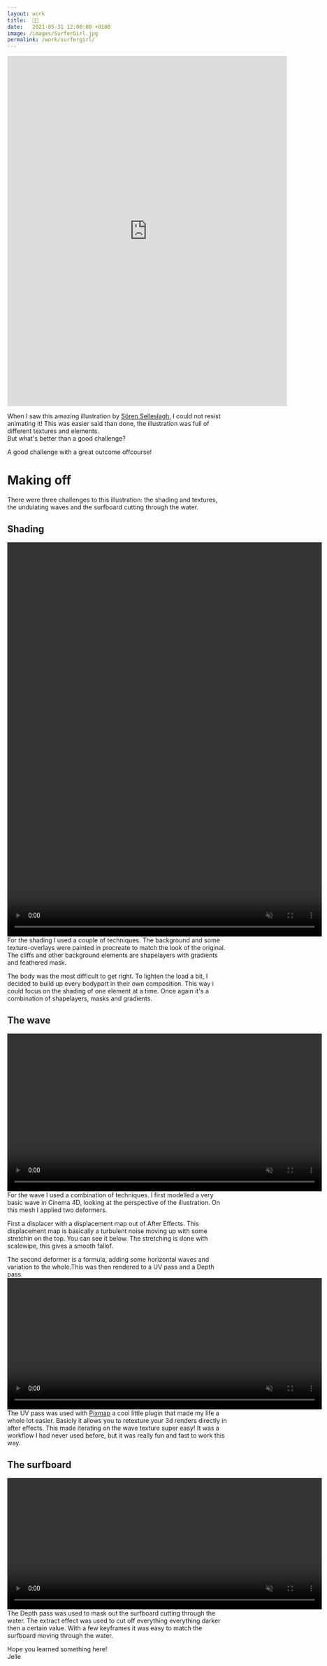 ```yaml
---
layout: work
title:  🌊🤙
date:   2021-05-31 12:00:00 +0100
image: /images/SurferGirl.jpg
permalink: /work/surfergirl/
---
```


<p><iframe src="https://player.vimeo.com/video/558779155?h=5915cdaf8e" width="640" height="800" frameborder="0" allow="autoplay; fullscreen; picture-in-picture" allowfullscreen></iframe></p>

When I saw this amazing illustration by [Sören Selleslagh](https://www.sorenselleslagh.com), I could not resist animating it! This was easier said than done, the illustration was full of different textures and elements.  
But what's better than a good challenge?

A good challenge with a great outcome offcourse!

# Making off
There were three challenges to this illustration: the shading and textures, the undulating waves and the surfboard cutting through the water.
<h2>Shading</h2>
<video width="720" height="900" frameborder="0" autoplay muted loop class="post img">
  <source src="/images/Surfer_Compositing_01.mp4" type="video/mp4">
</video>
For the shading I used a couple of techniques. The background and some texture-overlays were painted in procreate to match the look of the original. The cliffs and other background elements are shapelayers with gradients and feathered mask.

The body was the most difficult to get right. To lighten the load a bit, I decided to build up every bodypart in their own composition. This way i could focus on the shading of one element at a time. Once again it's a combination of shapelayers, masks and gradients.

## The wave
<video width="720" height="360" frameborder="0" autoplay muted loop class="post img">
  <source src="/images/Surfer_C4D_ScreenRecording_01.mp4" type="video/mp4">
</video>
For the wave I used a combination of techniques. I first modelled a very basic wave in Cinema 4D, looking at the perspective of the illustration. On this mesh I applied two deformers.

First a displacer with a displacement map out of After Effects. This displacement map is basically a turbulent noise moving up with some stretchin on the top. You can see it below. The stretching is done with scalewipe, this gives a smooth fallof.

The second deformer is a formula, adding some horizontal waves and variation to the whole.This was then rendered to a UV pass and a Depth pass.
<video width="720" height="300" frameborder="0" autoplay muted loop class="post img">
  <source src="/images/Surfer_Wave_01.mp4" type="video/mp4">
</video> 
The UV pass was used with [Pixmap](https://wunkolo.itch.io/pixmap) a cool little plugin that made my life a whole lot easier. Basicly it allows you to retexture your 3d renders directly in after effects. This made iterating on the wave texture super easy! It was a workflow I had never used before, but it was really fun and fast to work this way.

## The surfboard
<video width="720" height="300" frameborder="0" autoplay muted loop class="post img">
  <source src="/images/Surfer_WaveMatte_01.mp4" type="video/mp4">
</video> 
The Depth pass was used to mask out the surfboard cutting through the water. The extract effect was used to cut off everything everything darker then a certain value. With a few keyframes it was easy to match the surfboard moving through the water.

Hope you learned something here!  
Jelle